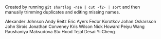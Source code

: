 Created by running `git shortlog -nse | cut -f2- | sort` and then
manually trimming duplicates and editing missing names.

Alexander Johnson
Andy Reitz
Eric Ayers
Fedor Korotkov
Johan Oskarsson
John Sirois
Jonathan Conveney
Kris Wilson
Nick Howard
Peiyu Wang
Raushaniya Maksudova
Stu Hood
Tejal Desai
Yi Cheng
